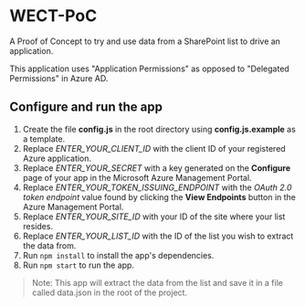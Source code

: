 # WECT-PoC
A Proof of Concept to try and use data from a SharePoint list to drive an application.

This application uses "Application Permissions" as opposed to "Delegated Permissions" in Azure AD.

## Configure and run the app
1. Create the file **config.js** in the root directory using **config.js.example** as a template.
2. Replace *ENTER_YOUR_CLIENT_ID* with the client ID of your registered Azure application.
3. Replace *ENTER_YOUR_SECRET* with a key generated on the **Configure** page of your app in the Microsoft Azure Management Portal.
4. Replace *ENTER_YOUR_TOKEN_ISSUING_ENDPOINT* with the *OAuth 2.0 token endpoint* value found by clicking the **View Endpoints** button in the Azure Management Portal.
5. Replace *ENTER_YOUR_SITE_ID* with your ID of the site where your list resides.
6. Replace *ENTER_YOUR_LIST_ID* with the ID of the list you wish to extract the data from.
7. Run `npm install` to install the app's dependencies. 
8. Run `npm start` to run the app.

  > Note: This app will extract the data from the list and save it in a file called data.json in the root of the project.
